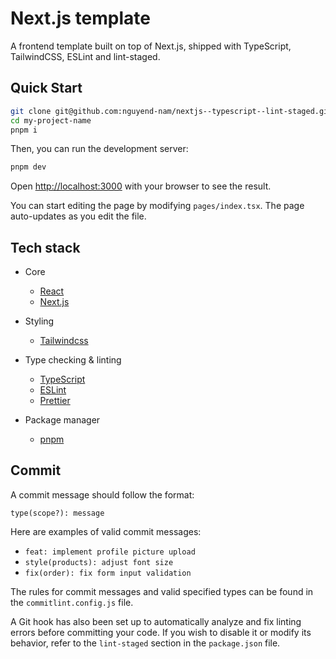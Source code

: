 # Next.js template

A frontend template built on top of Next.js, shipped with TypeScript,
TailwindCSS, ESLint and lint-staged.

## Quick Start

```bash
git clone git@github.com:nguyend-nam/nextjs--typescript--lint-staged.git my-project-name
cd my-project-name
pnpm i
```

Then, you can run the development server:

```bash
pnpm dev
```

Open [http://localhost:3000](http://localhost:3000) with your browser to see the
result.

You can start editing the page by modifying `pages/index.tsx`. The page
auto-updates as you edit the file.

## Tech stack

- Core

  - [React](https://reactjs.org/)
  - [Next.js](https://nextjs.org/)

- Styling

  - [Tailwindcss](https://github.com/tailwindcss/tailwindcss)

- Type checking & linting

  - [TypeScript](https://www.typescriptlang.org)
  - [ESLint](http://eslint.org/)
  - [Prettier](https://prettier.io/)

- Package manager
  - [pnpm](https://pnpm.io/)

## Commit

A commit message should follow the format:

```
type(scope?): message
```

Here are examples of valid commit messages:

- `feat: implement profile picture upload`
- `style(products): adjust font size`
- `fix(order): fix form input validation`

The rules for commit messages and valid specified types can be found in the
`commitlint.config.js` file.

A Git hook has also been set up to automatically analyze and fix linting errors
before committing your code. If you wish to disable it or modify its behavior,
refer to the `lint-staged` section in the `package.json` file.
